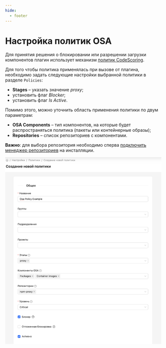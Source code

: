 ```yaml
---
hide:
  - footer
---
```

# Настройка политик OSA

Для принятия решения о блокировании или разрешении загрузки компонентов плагин использует механизм [политик CodeScoring](/on-premise/how-to/policies).

Для того чтобы политика применялась при вызове от плагина, необходимо задать следующие настройки выбранной политики в разделе `Policies`:

- **Stages** – указать значение *proxy*;
- установить флаг *Blocker*;
- установить флаг *Is Active*.

Помимо этого, можно уточнить область применения политики по двум параметрам:

- **OSA Components** – тип компонентов, на которые будет распространяться политика (пакеты или контейнерные образы);
- **Repositories** – список репозиториев с компонентами.

**Важно**: для выбора репозитория необходимо сперва [подключить менеджер репозиториев](/osa/repo-managers) на инсталляции.

![Policy settings example](/assets/img/osa/policy_settings_example.png)

